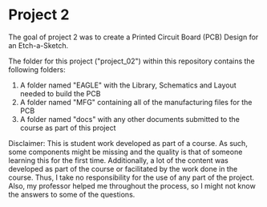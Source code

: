 # Project 2

The goal of project 2 was to create a Printed Circuit Board (PCB) Design for an Etch-a-Sketch. 

The folder for this project ("project_02") within this repository contains the following folders:
1) A folder named "EAGLE" with the Library, Schematics and Layout needed to build the PCB
2) A folder named "MFG" containing all of the manufacturing files for the PCB
3) A folder named "docs" with any other documents submitted to the course as part of this project

Disclaimer: This is student work developed as part of a course. As such, some components might be missing and the quality is that of someone learning this for the first time. Additionally, a lot of the content was developed as part of the course or facilitated by the work done in the course. Thus, I take no responsibility for the use of any part of the project. Also, my professor helped me throughout the process, so I might not know the answers to some of the questions.

